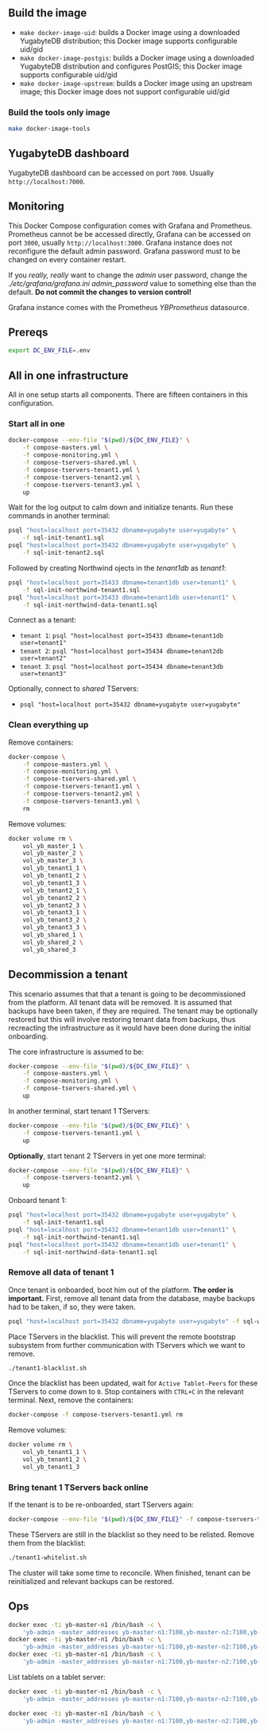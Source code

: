 ## Build the image

- `make docker-image-uid`: builds a Docker image using a downloaded YugabyteDB distribution; this Docker image supports configurable uid/gid
- `make docker-image-postgis`: builds a Docker image using a downloaded YugabyteDB distribution and configures PostGIS; this Docker image supports configurable uid/gid
- `make docker-image-upstream`: builds a Docker image using an upstream image; this Docker image does not support configurable uid/gid

### Build the tools only image

```sh
make docker-image-tools
```

## YugabyteDB dashboard

YugabyteDB dashboard can be accessed on port `7000`. Usually `http://localhost:7000`.

## Monitoring

This Docker Compose configuration comes with Grafana and Prometheus. Prometheus cannot be be accessed directly, Grafana can be accessed on port `3000`, usually `http://localhost:3000`. Grafana instance does not reconfigure the default admin password. Grafana password must to be changed on every container restart.

If you _really, really_ want to change the _admin_ user password, change the _./etc/grafana/grafana.ini_ _admin\_password_ value to something else than the default. **Do not commit the changes to version control!**

Grafana instance comes with the Prometheus _YBPrometheus_ datasource.

## Prereqs

```sh
export DC_ENV_FILE=.env
```

## All in one infrastructure

All in one setup starts all components. There are fifteen containers in this configuration.

### Start all in one

```sh
docker-compose --env-file "$(pwd)/${DC_ENV_FILE}" \
    -f compose-masters.yml \
    -f compose-monitoring.yml \
    -f compose-tservers-shared.yml \
    -f compose-tservers-tenant1.yml \
    -f compose-tservers-tenant2.yml \
    -f compose-tservers-tenant3.yml \
    up
```

Wait for the log output to calm down and initialize tenants. Run these commands in another terminal:

```sh
psql "host=localhost port=35432 dbname=yugabyte user=yugabyte" \
    -f sql-init-tenant1.sql
psql "host=localhost port=35432 dbname=yugabyte user=yugabyte" \
    -f sql-init-tenant2.sql
```

Followed by creating Northwind ojects in the _tenant1db_ as _tenant1_:

```sh
psql "host=localhost port=35433 dbname=tenant1db user=tenant1" \
    -f sql-init-northwind-tenant1.sql
psql "host=localhost port=35433 dbname=tenant1db user=tenant1" \
    -f sql-init-northwind-data-tenant1.sql
```

Connect as a tenant:

- `tenant 1`: `psql "host=localhost port=35433 dbname=tenant1db user=tenant1"`
- `tenant 2`: `psql "host=localhost port=35434 dbname=tenant2db user=tenant2"`
- `tenant 3`: `psql "host=localhost port=35434 dbname=tenant3db user=tenant3"`

Optionally, connect to _shared_ TServers:

- `psql "host=localhost port=35432 dbname=yugabyte user=yugabyte"`

### Clean everything up

Remove containers:

```sh
docker-compose \
    -f compose-masters.yml \
    -f compose-monitoring.yml \
    -f compose-tservers-shared.yml \
    -f compose-tservers-tenant1.yml \
    -f compose-tservers-tenant2.yml \
    -f compose-tservers-tenant3.yml \
    rm
```

Remove volumes:

```sh
docker volume rm \
    vol_yb_master_1 \
    vol_yb_master_2 \
    vol_yb_master_3 \
    vol_yb_tenant1_1 \
    vol_yb_tenant1_2 \
    vol_yb_tenant1_3 \
    vol_yb_tenant2_1 \
    vol_yb_tenant2_2 \
    vol_yb_tenant2_3 \
    vol_yb_tenant3_1 \
    vol_yb_tenant3_2 \
    vol_yb_tenant3_3 \
    vol_yb_shared_1 \
    vol_yb_shared_2 \
    vol_yb_shared_3
```

## Decommission a tenant

This scenario assumes that that a tenant is going to be decommissioned from the platform. All tenant data will be removed. It is assumed that backups have been taken, if they are required. The tenant may be optionally restored but this will involve restoring tenant data from backups, thus recreacting the infrastructure as it would have been done during the initial onboarding.

The core infrastructure is assumed to be:

```sh
docker-compose --env-file "$(pwd)/${DC_ENV_FILE}" \
    -f compose-masters.yml \
    -f compose-monitoring.yml \
    -f compose-tservers-shared.yml \
    up
```

In another terminal, start tenant 1 TServers:

```sh
docker-compose --env-file "$(pwd)/${DC_ENV_FILE}" \
    -f compose-tservers-tenant1.yml \
    up
```

**Optionally**, start tenant 2 TServers in yet one more terminal:

```sh
docker-compose --env-file "$(pwd)/${DC_ENV_FILE}" \
    -f compose-tservers-tenant2.yml \
    up
```

Onboard tenant 1:

```sh
psql "host=localhost port=35432 dbname=yugabyte user=yugabyte" \
    -f sql-init-tenant1.sql
psql "host=localhost port=35432 dbname=tenant1db user=tenant1" \
    -f sql-init-northwind-tenant1.sql
psql "host=localhost port=35432 dbname=tenant1db user=tenant1" \
    -f sql-init-northwind-data-tenant1.sql
```

### Remove all data of tenant 1

Once tenant is onboarded, boot him out of the platform. **The order is important.** First, remove all tenant data from the database, maybe backups had to be taken, if so, they were taken.

```sh
psql "host=localhost port=35432 dbname=yugabyte user=yugabyte" -f sql-wipe-tenant1.sql
```

Place TServers in the blacklist. This will prevent the remote bootstrap subsystem from further communication with TServers which we want to remove.

```sh
./tenant1-blacklist.sh
```

Once the blacklist has been updated, wait for `Active Tablet-Peers` for these TServers to come down to `0`. Stop containers with `CTRL+C` in the relevant terminal. Next, remove the containers:

```sh
docker-compose -f compose-tservers-tenant1.yml rm
```

Remove volumes:

```sh
docker volume rm \
    vol_yb_tenant1_1 \
    vol_yb_tenant1_2 \
    vol_yb_tenant1_3
```

### Bring tenant 1 TServers back online

If the tenant is to be re-onboarded, start TServers again:

```sh
docker-compose --env-file "$(pwd)/${DC_ENV_FILE}" -f compose-tservers-tenant1.yml up
```

These TServers are still in the blacklist so they need to be relisted. Remove them from the blacklist:

```sh
./tenant1-whitelist.sh
```

The cluster will take some time to reconcile. When finished, tenant can be reinitialized and relevant backups can be restored.

## Ops

```sh
docker exec -ti yb-master-n1 /bin/bash -c \
    'yb-admin -master_addresses yb-master-n1:7100,yb-master-n2:7100,yb-master-n3:7100 list_all_masters'
docker exec -ti yb-master-n1 /bin/bash -c \
    'yb-admin -master_addresses yb-master-n1:7100,yb-master-n2:7100,yb-master-n3:7100 list_all_tablet_servers'
docker exec -ti yb-master-n1 /bin/bash -c \
    'yb-admin -master_addresses yb-master-n1:7100,yb-master-n2:7100,yb-master-n3:7100 get_load_move_completion'
```

List tablets on a tablet server:

```sh
docker exec -ti yb-master-n1 /bin/bash -c \
    'yb-admin -master_addresses yb-master-n1:7100,yb-master-n2:7100,yb-master-n3:7100 list_tablets_for_tablet_server ...'
```

```sh
docker exec -ti yb-master-n1 /bin/bash -c \
    'yb-admin -master_addresses yb-master-n1:7100,yb-master-n2:7100,yb-master-n3:7100 modify_placement_info docker.base1.base1a 3'
```